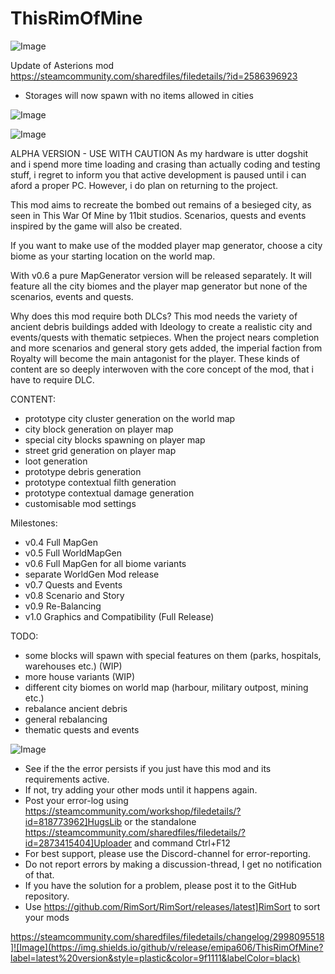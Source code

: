 # ThisRimOfMine

![Image](https://i.imgur.com/buuPQel.png)

Update of Asterions mod https://steamcommunity.com/sharedfiles/filedetails/?id=2586396923

- Storages will now spawn with no items allowed in cities

![Image](https://i.imgur.com/pufA0kM.png)

	
![Image](https://i.imgur.com/Z4GOv8H.png)

ALPHA VERSION - USE WITH CAUTION
As my hardware is utter dogshit and i spend more time loading and crasing than actually coding and testing stuff, i regret to inform you that active development is paused until i can aford a proper PC. However, i do plan on returning to the project.

This mod aims to recreate the bombed out remains of a besieged city, as seen in This War Of Mine by 11bit studios. Scenarios, quests and events inspired by the game will also be created.

If you want to make use of the modded player map generator, choose a city biome as your starting location on the world map.

With v0.6 a pure MapGenerator version will be released separately. It will feature all the city biomes and the player map generator but none of the scenarios, events and quests.

Why does this mod require both DLCs?
This mod needs the variety of ancient debris buildings added with Ideology to create a realistic city and events/quests with thematic setpieces. When the project nears completion and more scenarios and general story gets added, the imperial faction from Royalty will become the main antagonist for the player. These kinds of content are so deeply interwoven with the core concept of the mod, that i have to require DLC.

CONTENT:
- prototype city cluster generation on the world map
- city block generation on player map
- special city blocks spawning on player map
- street grid generation on player map
- loot generation
- prototype debris generation
- prototype contextual filth generation
- prototype contextual damage generation
- customisable mod settings

Milestones:
- v0.4 Full MapGen
- v0.5 Full WorldMapGen
- v0.6 Full MapGen for all biome variants
- separate WorldGen Mod release
- v0.7 Quests and Events
- v0.8 Scenario and Story
- v0.9 Re-Balancing
- v1.0 Graphics and Compatibility (Full Release)

TODO:
- some blocks will spawn with special features on them (parks, hospitals, warehouses etc.) (WIP)
- more house variants (WIP)
- different city biomes on world map (harbour, military outpost, mining etc.)
- rebalance ancient debris
- general rebalancing
- thematic quests and events

![Image](https://i.imgur.com/PwoNOj4.png)



-  See if the the error persists if you just have this mod and its requirements active.
-  If not, try adding your other mods until it happens again.
-  Post your error-log using https://steamcommunity.com/workshop/filedetails/?id=818773962]HugsLib or the standalone https://steamcommunity.com/sharedfiles/filedetails/?id=2873415404]Uploader and command Ctrl+F12
-  For best support, please use the Discord-channel for error-reporting.
-  Do not report errors by making a discussion-thread, I get no notification of that.
-  If you have the solution for a problem, please post it to the GitHub repository.
-  Use https://github.com/RimSort/RimSort/releases/latest]RimSort to sort your mods



https://steamcommunity.com/sharedfiles/filedetails/changelog/2998095518]![Image](https://img.shields.io/github/v/release/emipa606/ThisRimOfMine?label=latest%20version&style=plastic&color=9f1111&labelColor=black)

